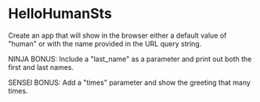# HelloHumanSts


Create an app that will show in the browser either a default value of "human" or with the name provided in the URL query string.

NINJA BONUS: Include a "last_name" as a parameter and print out both the first and last names.

SENSEI BONUS: Add a "times" parameter and show the greeting that many times.
